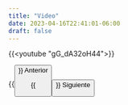 ```yaml
---
title: "Video"
date: 2023-04-16T22:41:01-06:00
draft: false
---
```


{{<youtube "gG_dA32oH44">}}

{{<button class=myButtonVideoTwo relref="/posts/curso/unidad5/bitcoinYProof/introduccion.md">}} Anterior

{{<button class=myButtonVideo relref="/posts/curso/unidad5/bitcoinYProof/more.md">}} Siguiente